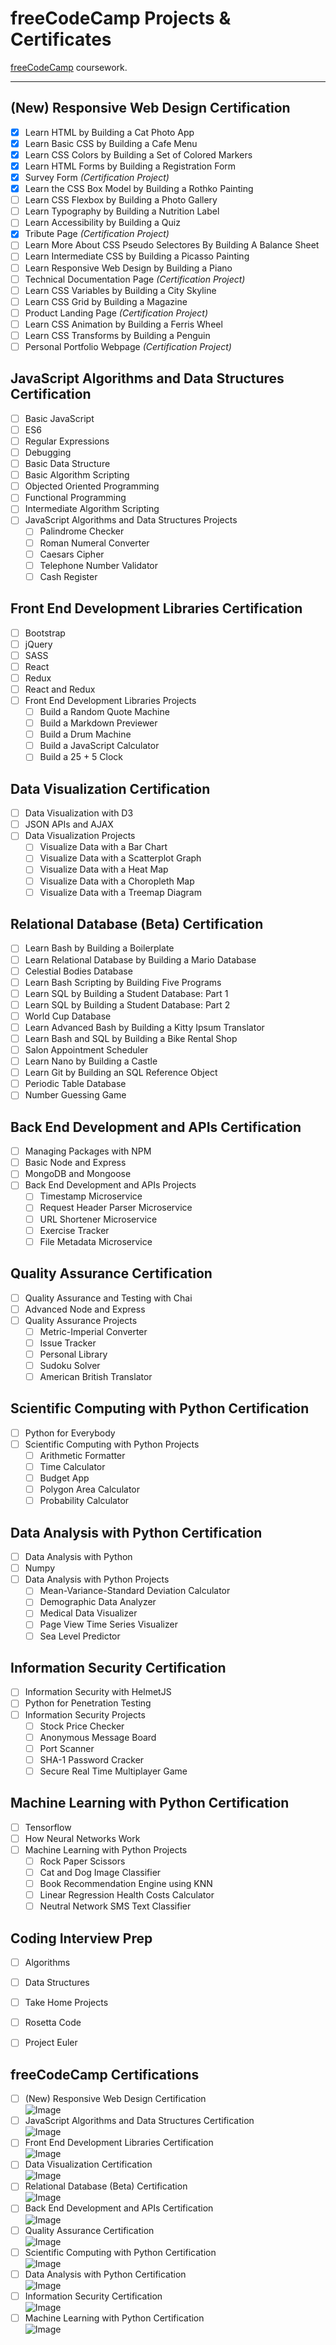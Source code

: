 # freeCodeCamp Projects & Certificates
[freeCodeCamp](https://www.freecodecamp.org/) coursework.

***

## (New) Responsive Web Design Certification
  - [X] Learn HTML by Building a Cat Photo App
  - [X] Learn Basic CSS by Building a Cafe Menu
  - [X] Learn CSS Colors by Building a Set of Colored Markers
  - [X] Learn HTML Forms by Building a Registration Form
  - [X] Survey Form *(Certification Project)*
  - [X] Learn the CSS Box Model by Building a Rothko Painting
  - [ ] Learn CSS Flexbox by Building a Photo Gallery
  - [ ] Learn Typography by Building a Nutrition Label
  - [ ] Learn Accessibility by Building a Quiz
  - [X] Tribute Page *(Certification Project)*
  - [ ] Learn More About CSS Pseudo Selectores By Building A Balance Sheet
  - [ ] Learn Intermediate CSS by Building a Picasso Painting
  - [ ] Learn Responsive Web Design by Building a Piano
  - [ ] Technical Documentation Page *(Certification Project)*
  - [ ] Learn CSS Variables by Building a City Skyline
  - [ ] Learn CSS Grid by Building a Magazine
  - [ ] Product Landing Page *(Certification Project)*
  - [ ] Learn CSS Animation by Building a Ferris Wheel
  - [ ] Learn CSS Transforms by Building a Penguin
  - [ ] Personal Portfolio Webpage *(Certification Project)*

## JavaScript Algorithms and Data Structures Certification
  - [ ] Basic JavaScript
  - [ ] ES6
  - [ ] Regular Expressions
  - [ ] Debugging
  - [ ] Basic Data Structure
  - [ ] Basic Algorithm Scripting
  - [ ] Objected Oriented Programming
  - [ ] Functional Programming
  - [ ] Intermediate Algorithm Scripting
  - [ ] JavaScript Algorithms and Data Structures Projects
    - [ ] Palindrome Checker
    - [ ] Roman Numeral Converter
    - [ ] Caesars Cipher
    - [ ] Telephone Number Validator
    - [ ] Cash Register

## Front End Development Libraries Certification
  - [ ] Bootstrap
  - [ ] jQuery
  - [ ] SASS
  - [ ] React
  - [ ] Redux
  - [ ] React and Redux
  - [ ] Front End Development Libraries Projects
    - [ ] Build a Random Quote Machine
    - [ ] Build a Markdown Previewer
    - [ ] Build a Drum Machine
    - [ ] Build a JavaScript Calculator
    - [ ] Build a 25 + 5 Clock

## Data Visualization Certification
  - [ ] Data Visualization with D3
  - [ ] JSON APIs and AJAX
  - [ ] Data Visualization Projects
    - [ ] Visualize Data with a Bar Chart
    - [ ] Visualize Data with a Scatterplot Graph
    - [ ] Visualize Data with a Heat Map
    - [ ] Visualize Data with a Choropleth Map
    - [ ] Visualize Data with a Treemap Diagram

## Relational Database (Beta) Certification
  - [ ] Learn Bash by Building a Boilerplate
  - [ ] Learn Relational Database by Building a Mario Database
  - [ ] Celestial Bodies Database
  - [ ] Learn Bash Scripting by Building Five Programs
  - [ ] Learn SQL by Building a Student Database: Part 1
  - [ ] Learn SQL by Building a Student Database: Part 2
  - [ ] World Cup Database
  - [ ] Learn Advanced Bash by Building a Kitty Ipsum Translator
  - [ ] Learn Bash and SQL by Building a Bike Rental Shop
  - [ ] Salon Appointment Scheduler
  - [ ] Learn Nano by Building a Castle
  - [ ] Learn Git by Building an SQL Reference Object
  - [ ] Periodic Table Database
  - [ ] Number Guessing Game

## Back End Development and APIs Certification
  - [ ] Managing Packages with NPM
  - [ ] Basic Node and Express
  - [ ] MongoDB and Mongoose
  - [ ] Back End Development and APIs Projects
    - [ ] Timestamp Microservice
    - [ ] Request Header Parser Microservice
    - [ ] URL Shortener Microservice
    - [ ] Exercise Tracker
    - [ ] File Metadata Microservice

## Quality Assurance Certification
  - [ ] Quality Assurance and Testing with Chai
  - [ ] Advanced Node and Express
  - [ ] Quality Assurance Projects
    - [ ] Metric-Imperial Converter
    - [ ] Issue Tracker
    - [ ] Personal Library
    - [ ] Sudoku Solver
    - [ ] American British Translator

## Scientific Computing with Python Certification
  - [ ] Python for Everybody
  - [ ] Scientific Computing with Python Projects
    - [ ] Arithmetic Formatter
    - [ ] Time Calculator
    - [ ] Budget App
    - [ ] Polygon Area Calculator
    - [ ] Probability Calculator

## Data Analysis with Python Certification
  - [ ] Data Analysis with Python
  - [ ] Numpy
  - [ ] Data Analysis with Python Projects
    - [ ] Mean-Variance-Standard Deviation Calculator
    - [ ] Demographic Data Analyzer
    - [ ] Medical Data Visualizer
    - [ ] Page View Time Series Visualizer
    - [ ] Sea Level Predictor

## Information Security Certification
  - [ ] Information Security with HelmetJS
  - [ ] Python for Penetration Testing
  - [ ] Information Security Projects
    - [ ] Stock Price Checker
    - [ ] Anonymous Message Board
    - [ ] Port Scanner
    - [ ] SHA-1 Password Cracker
    - [ ] Secure Real Time Multiplayer Game

## Machine Learning with Python Certification
  - [ ] Tensorflow
  - [ ] How Neural Networks Work
  - [ ] Machine Learning with Python Projects
    - [ ] Rock Paper Scissors
    - [ ] Cat and Dog Image Classifier
    - [ ] Book Recommendation Engine using KNN
    - [ ] Linear Regression Health Costs Calculator
    - [ ] Neutral Network SMS Text Classifier

## Coding Interview Prep
  - [ ] Algorithms
  - [ ] Data Structures
  - [ ] Take Home Projects
  - [ ] Rosetta Code
  - [ ] Project Euler
 
 
 
## freeCodeCamp Certifications
- [ ] (New) Responsive Web Design Certification <br> ![Image](https://.png)
- [ ] JavaScript Algorithms and Data Structures Certification <br> ![Image](https://.png)
- [ ] Front End Development Libraries Certification <br> ![Image](https://.png)
- [ ] Data Visualization Certification <br> ![Image](https://.png)
- [ ] Relational Database (Beta) Certification <br> ![Image](https://.png)
- [ ] Back End Development and APIs Certification <br> ![Image](https://.png)
- [ ] Quality Assurance Certification <br> ![Image](https://.png)
- [ ] Scientific Computing with Python Certification <br> ![Image](https://.png)
- [ ] Data Analysis with Python Certification <br> ![Image](https://.png)
- [ ] Information Security Certification <br> ![Image](https://.png)
- [ ] Machine Learning with Python Certification <br> ![Image](https://.png)
